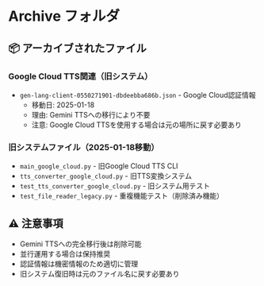 # Archive フォルダ

## 📦 アーカイブされたファイル

### Google Cloud TTS関連（旧システム）
- `gen-lang-client-0550271901-dbdeebba686b.json` - Google Cloud認証情報
  - 移動日: 2025-01-18
  - 理由: Gemini TTSへの移行により不要
  - 注意: Google Cloud TTSを使用する場合は元の場所に戻す必要あり

### 旧システムファイル（2025-01-18移動）
- `main_google_cloud.py` - 旧Google Cloud TTS CLI
- `tts_converter_google_cloud.py` - 旧TTS変換システム
- `test_tts_converter_google_cloud.py` - 旧システム用テスト
- `test_file_reader_legacy.py` - 重複機能テスト（削除済み機能）

## ⚠️ 注意事項
- Gemini TTSへの完全移行後は削除可能
- 並行運用する場合は保持推奨
- 認証情報は機密情報のため適切に管理
- 旧システム復旧時は元のファイル名に戻す必要あり